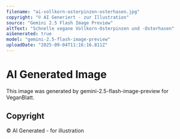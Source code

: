 ```yaml
---
filename: "ai-vollkorn-osterpinzen-osterhasen.jpg"
copyright: "© AI Generiert - zur Illustration"
source: "Gemini 2.5 Flash Image Preview"
altText: "Schnelle vegane Vollkorn-Osterpinzen und -Osterhasen"
aiGenerated: true
model: "gemini-2.5-flash-image-preview"
uploadDate: "2025-09-04T11:16:16.811Z"
---
```


# AI Generated Image

This image was generated by gemini-2.5-flash-image-preview for VeganBlatt.

## Copyright
© AI Generated - for illustration
